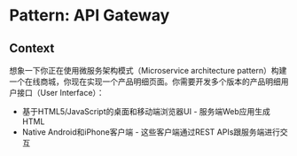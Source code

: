 
# Pattern: API Gateway

## Context

想象一下你正在使用微服务架构模式（Microservice architecture pattern）构建一个在线商城，你现在实现一个产品明细页面。你需要开发多个版本的产品明细用户接口（User Interface）：
* 基于HTML5/JavaScript的桌面和移动端浏览器UI - 服务端Web应用生成HTML
* Native Android和iPhone客户端 - 这些客户端通过REST APIs跟服务端进行交互
